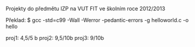 Projekty do předmětu IZP na VUT FIT ve školním roce 2012/2013

Překlad: $ gcc -std=c99 -Wall -Werror -pedantic-errors -g helloworld.c -o hello

proj1: 4,5/5 b
proj2: 9,5/10b
proj3: 9/10b
